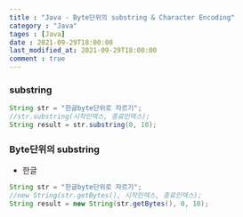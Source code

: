 ```yaml
---
title : "Java - Byte단위의 substring & Character Encoding"
category : "Java"
tages : [Java]
date : 2021-09-29T18:00:00
last_modified_at: 2021-09-29T18:00:00
comment : true
---
```

### substring

```java
String str = "한글byte단위로 자르기";
//str.substring(시작인덱스, 종료인덱스);
String result = str.substring(0, 10);
```

### Byte단위의 substring
- 한글
```java
String str = "한글byte단위로 자르기";
//new String(str.getBytes(), 시작인덱스, 종료인덱스);
String result = new String(str.getBytes(), 0, 10);
```